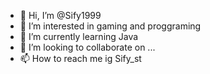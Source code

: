 - 👋 Hi, I’m @Sify1999
- 👀 I’m interested in gaming and proggraming
- 🌱 I’m currently learning Java
- 💞️ I’m looking to collaborate on ...
- 📫 How to reach me ig Sify_st

<!---
Sify1999/Sify1999 is a ✨ special ✨ repository because its `README.md` (this file) appears on your GitHub profile.
You can click the Preview link to take a look at your changes.
--->
